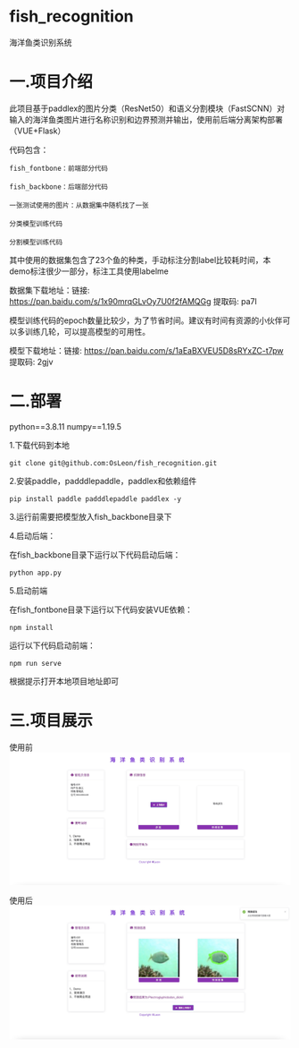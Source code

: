 # fish_recognition
海洋鱼类识别系统

# 一.项目介绍

此项目基于paddlex的图片分类（ResNet50）和语义分割模块（FastSCNN）对输入的海洋鱼类图片进行名称识别和边界预测并输出，使用前后端分离架构部署（VUE+Flask）

代码包含：

```
fish_fontbone：前端部分代码

fish_backbone：后端部分代码

一张测试使用的图片：从数据集中随机找了一张

分类模型训练代码

分割模型训练代码
```

其中使用的数据集包含了23个鱼的种类，手动标注分割label比较耗时间，本demo标注很少一部分，标注工具使用labelme

数据集下载地址：链接: https://pan.baidu.com/s/1x90mrqGLvOy7U0f2fAMQGg 提取码: pa7l

模型训练代码的epoch数量比较少，为了节省时间。建议有时间有资源的小伙伴可以多训练几轮，可以提高模型的可用性。


模型下载地址：链接: https://pan.baidu.com/s/1aEaBXVEU5D8sRYxZC-t7pw 提取码: 2gjv

# 二.部署

python==3.8.11
numpy==1.19.5

1.下载代码到本地

```
git clone git@github.com:OsLeon/fish_recognition.git
```

2.安装paddle，padddlepaddle，paddlex和依赖组件

```
pip install paddle padddlepaddle paddlex -y
```
3.运行前需要把模型放入fish_backbone目录下

4.启动后端：

在fish_backbone目录下运行以下代码启动后端：

```
python app.py
```

5.启动前端

在fish_fontbone目录下运行以下代码安装VUE依赖：
```
npm install
```

运行以下代码启动前端：
```
npm run serve
```
根据提示打开本地项目地址即可

# 三.项目展示

使用前
![](begin.jpg)

使用后
![](end.jpg)

